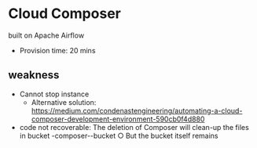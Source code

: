 # Cloud Composer
built on Apache Airflow
- Provision time: 20 mins
## weakness
- Cannot stop instance
  - Alternative solution: https://medium.com/condenastengineering/automating-a-cloud-composer-development-environment-590cb0f4d880
- code not recoverable: The deletion of Composer will clean-up the files in bucket <region-code>-composer-<generated-id>-bucket
		○ But the bucket itself remains


